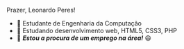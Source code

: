 Prazer, Leonardo Peres!

* 🔭 Estudante de Engenharia da Computação
* 🌱 Estudando desenvolvimento web, HTML5, CSS3, PHP
* 💼 <b><i>Estou a procura de um emprego na área!</i></b> 😄

